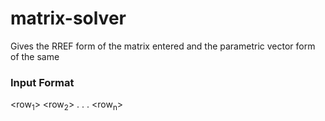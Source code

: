 # matrix-solver
Gives the RREF form of the matrix entered and the parametric vector form of the same

### Input Format
<rows> <columns>
<row<sub>1</sub>>
<row<sub>2</sub>>
.
.
.
<row<sub>n</sub>>
